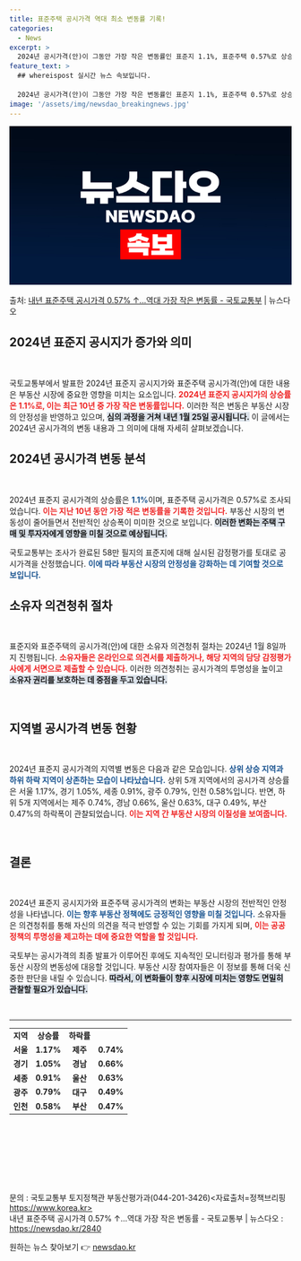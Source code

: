 ```yaml
---
title: 표준주택 공시가격 역대 최소 변동률 기록!
categories:
  - News
excerpt: >
  2024년 공시가격(안)이 그동안 가장 작은 변동률인 표준지 1.1%, 표준주택 0.57%로 상승한다. 이번…
feature_text: >
  ## whereispost 실시간 뉴스 속보입니다.

  2024년 공시가격(안)이 그동안 가장 작은 변동률인 표준지 1.1%, 표준주택 0.57%로 상승한다. 이번…
image: '/assets/img/newsdao_breakingnews.jpg'
---
```


![뉴스다오 속보](/assets/img/newsdao_breakingnews.jpg)

<p>출처: <a href="https://newsdao.kr/2840" rel="dofollow">내년 표준주택 공시가격 0.57% ↑…역대 가장 작은 변동률 - 국토교통부</a> | 뉴스다오</p>

<h2 data-ke-size="size26">2024년 표준지 공시지가 증가와 의미</h2>

<p data-ke-size="size16">&nbsp;</p>

국토교통부에서 발표한 2024년 표준지 공시지가와 표준주택 공시가격(안)에 대한 내용은 부동산 시장에 중요한 영향을 미치는 요소입니다. <b><span style="color: #ee2323;">2024년 표준지 공시지가의 상승률은 1.1%로, 이는 최근 10년 중 가장 작은 변동률입니다.</span></b> 이러한 적은 변동은 부동산 시장의 안정성을 반영하고 있으며, <b><span style="background-color: #21538527;">심의 과정을 거쳐 내년 1월 25일 공시됩니다.</span></b> 이 글에서는 2024년 공시가격의 변동 내용과 그 의미에 대해 자세히 살펴보겠습니다.

<h2 data-ke-size="size26">2024년 공시가격 변동 분석</h2>

<p data-ke-size="size16">&nbsp;</p>

2024년 표준지 공시가격의 상승률은 <b><span style="color: #1a5490;">1.1%</span></b>이며, 표준주택 공시가격은 0.57%로 조사되었습니다. <b><span style="color: #ee2323;">이는 지난 10년 동안 가장 적은 변동률을 기록한 것입니다.</span></b> 부동산 시장의 변동성이 줄어들면서 전반적인 상승폭이 미미한 것으로 보입니다. <b><span style="background-color: #21538527;">이러한 변화는 주택 구매 및 투자자에게 영향을 미칠 것으로 예상됩니다.</span></b>

국토교통부는 조사가 완료된 58만 필지의 표준지에 대해 실시된 감정평가를 토대로 공시가격을 산정했습니다. <b><span style="color: #1a5490;">이에 따라 부동산 시장의 안정성을 강화하는 데 기여할 것으로 보입니다.</span></b>

<h2 data-ke-size="size26">소유자 의견청취 절차</h2>

<p data-ke-size="size16">&nbsp;</p>

표준지와 표준주택의 공시가격(안)에 대한 소유자 의견청취 절차는 2024년 1월 8일까지 진행됩니다. <b><span style="color: #ee2323;">소유자들은 온라인으로 의견서를 제출하거나, 해당 지역의 담당 감정평가사에게 서면으로 제출할 수 있습니다.</span></b> 이러한 의견청취는 공시가격의 투명성을 높이고 <b><span style="background-color: #21538527;">소유자 권리를 보호하는 데 중점을 두고 있습니다.</span></b>

<p data-ke-size="size16">&nbsp;</p>

<h2 data-ke-size="size26">지역별 공시가격 변동 현황</h2>

<p data-ke-size="size16">&nbsp;</p>

2024년 표준지 공시가격의 지역별 변동은 다음과 같은 모습입니다. <b><span style="color: #1a5490;">상위 상승 지역과 하위 하락 지역이 상존하는 모습이 나타났습니다.</span></b> 상위 5개 지역에서의 공시가격 상승률은 서울 1.17%, 경기 1.05%, 세종 0.91%, 광주 0.79%, 인천 0.58%입니다. 반면, 하위 5개 지역에서는 제주 0.74%, 경남 0.66%, 울산 0.63%, 대구 0.49%, 부산 0.47%의 하락폭이 관찰되었습니다. <b><span style="color: #ee2323;">이는 지역 간 부동산 시장의 이질성을 보여줍니다.</span></b>

<p data-ke-size="size16">&nbsp;</p>

<h2 data-ke-size="size26">결론</h2>

<p data-ke-size="size16">&nbsp;</p>

2024년 표준지 공시지가와 표준주택 공시가격의 변화는 부동산 시장의 전반적인 안정성을 나타냅니다. <b><span style="color: #1a5490;">이는 향후 부동산 정책에도 긍정적인 영향을 미칠 것입니다.</span></b> 소유자들은 의견청취를 통해 자신의 의견을 적극 반영할 수 있는 기회를 가지게 되며, <b><span style="color: #ee2323;">이는 공공정책의 투명성을 제고하는 데에 중요한 역할을 할 것입니다.</span></b>

국토부는 공시가격의 최종 발표가 이루어진 후에도 지속적인 모니터링과 평가를 통해 부동산 시장의 변동성에 대응할 것입니다. 부동산 시장 참여자들은 이 정보를 통해 더욱 신중한 판단을 내릴 수 있습니다. <b><span style="background-color: #21538527;">따라서, 이 변화들이 향후 시장에 미치는 영향도 면밀히 관찰할 필요가 있습니다.</span></b>

<p data-ke-size="size16">&nbsp;</p>

<hr>

<table style="width: 100%; border-collapse: collapse;">
  <tbody>
    <tr>
      <td style="text-align: center; height: 17px;"><b>지역</b></td>
      <td style="text-align: center; height: 17px;"><b>상승률</b></td>
      <td style="text-align: center; height: 17px;"><b>하락률</b></td>
    </tr>
    <tr>
      <td style="text-align: center; height: 17px;"><b>서울</b></td>
      <td style="text-align: center; height: 17px;"><b>1.17%</b></td>
      <td style="text-align: center; height: 17px;"><b>제주</b></td>
      <td style="text-align: center; height: 17px;"><b>0.74%</b></td>
    </tr>
    <tr>
      <td style="text-align: center; height: 17px;"><b>경기</b></td>
      <td style="text-align: center; height: 17px;"><b>1.05%</b></td>
      <td style="text-align: center; height: 17px;"><b>경남</b></td>
      <td style="text-align: center; height: 17px;"><b>0.66%</b></td>
    </tr>
    <tr>
      <td style="text-align: center; height: 17px;"><b>세종</b></td>
      <td style="text-align: center; height: 17px;"><b>0.91%</b></td>
      <td style="text-align: center; height: 17px;"><b>울산</b></td>
      <td style="text-align: center; height: 17px;"><b>0.63%</b></td>
    </tr>
    <tr>
      <td style="text-align: center; height: 17px;"><b>광주</b></td>
      <td style="text-align: center; height: 17px;"><b>0.79%</b></td>
      <td style="text-align: center; height: 17px;"><b>대구</b></td>
      <td style="text-align: center; height: 17px;"><b>0.49%</b></td>
    </tr>
    <tr>
      <td style="text-align: center; height: 17px;"><b>인천</b></td>
      <td style="text-align: center; height: 17px;"><b>0.58%</b></td>
      <td style="text-align: center; height: 17px;"><b>부산</b></td>
      <td style="text-align: center; height: 17px;"><b>0.47%</b></td>
    </tr>
  </tbody>
</table>

<p data-ke-size="size16">&nbsp;</p>

<p data-ke-size="size16">&nbsp;</p>

<p data-ke-size="size16">&nbsp;</p>

<p data-ke-size="size16">&nbsp;</p>

문의 : 국토교통부 토지정책관 부동산평가과(044-201-3426)<자료출처=정책브리핑 https://www.korea.kr>  
내년 표준주택 공시가격 0.57% ↑…역대 가장 작은 변동률 - 국토교통부 | 뉴스다오 : https://newsdao.kr/2840 

원하는 뉴스 찾아보기 👉 <a href="https://newsdao.kr" rel="dofollow">newsdao.kr</a>


